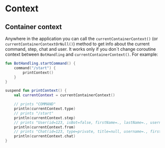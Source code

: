 # Context

## Container context

Anywhere in the application you can call the `currentContainerContext()` (or `currentContainerContextOrNull()`) method to get info about the current command, step, chat and user.
It works only if you don\`t change coroutine context between `BotHandling` and `currentContainerContext()`. For example:

```kotlin
fun BotHandling.startCommand() {
    command("/start") {
        printContext()
    }
}

suspend fun printContext() {
    val currentContext = currentContainerContext()

    // prints "COMMAND"
    println(currentContext.type)
    // prints "/start"
    println(currentContext.step)
    // prints "User(id=123, isBot=false, firstName=., lastName=., username=.,...)"
    println(currentContext.from)
    // prints "Chat(id=123, type=private, title=null, username=., firstName=.,...)"
    println(currentContext.chat)
}
```